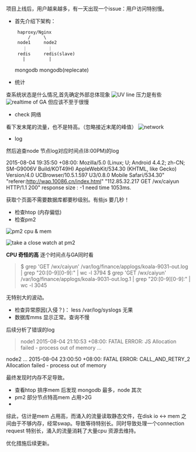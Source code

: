 项目上线后，用户越来越多，有一天出现一个issue：用户访问特别慢。

 - 首先介绍下架构：

        haproxy/Nginx
            /     \
        node1     node2
          ｜        ｜
        redis     redis(slave)
          |         |
      mongodb   mongodb(replecate) 

 - 统计

查系统状态是什么情况,首先确定外部总体现象
![UV line][1]
压力是有些
![realtime of GA ][2]
但应该不至于很慢

 - check 网络

看下发末尾的流量，也不是特高。（忽略接近末尾的峰值）
![network][3]

 - log

然后追查node 节点log对应时间点(8:00PM)的log

2015-08-04 19:35:50 +08:00: Mozilla/5.0 (Linux; U; Android 4.4.2; zh-CN; SM-G9006V Build/KOT49H) AppleWebKit/534.30 (KHTML, like Gecko) Version/4.0 UCBrowser/10.5.1.597 U3/0.8.0 Mobile Safari/534.30" "referer:http://wap.10086.cn/index.html" "112.85.32.217 GET /wx/caiyun HTTP/1.1 200" response size : -1 need time 1053ms.

获取个页面不需要数据库都要秒级别。有些js 要几秒！


 - 检查htop (内存偏低)
 - 检查pm2
 

![pm2 cpu & mem][4]

![take a close watch at pm2][5]

**CPU 奇怪的高**
逐个时间点与GA同时看

> $ grep 'GET /wx/caiyun'  /var/log/finance/applogs/koala-9031-out.log | grep "20:[0-9][0-9]:" | wc -l
3794
> $ grep 'GET /wx/caiyun'  /var/log/finance/applogs/koala-9031-out.log.1 | grep "20:[0-9][0-9]:" | wc -l
3045

无特别大的波动。

 - 检查异常原因(入侵？)： less /var/log/syslogs 无果
 - 数据库mms 显示正常。查询不慢
 
后续分析了错误的log

>node1
2015-08-04 21:10:53 +08:00: FATAL ERROR: JS Allocation failed - process out of memory
...

node2
...
2015-08-04 23:00:50 +08:00: FATAL ERROR: CALL_AND_RETRY_2 Allocation failed - process out of memory

最终发现时内存不足导致。

 - 查看htop 排序mem 后发现 mongodb 最多，node 其次
 - pm2 部分节点特高mem 占用>2G
 - 


综此，估计是mem 占用高，而涌入的流量读取静态文件，在disk io <-> mem 之间由于不够内存，经常swap。导致等待特别长。同时导致处理一个connection request 特别长，涌入的流量消耗了大量cpu 资源去维持。

优化措施后续更新。


  [1]: http://7xk67t.com1.z0.glb.clouddn.com/mem-ga.png
  [2]: http://7xk67t.com1.z0.glb.clouddn.com/mem-realtime.png
  [3]: http://7xk67t.com1.z0.glb.clouddn.com/mem-network.png
  [4]: http://7xk67t.com1.z0.glb.clouddn.com/mem-pm2.png
  [5]: http://7xk67t.com1.z0.glb.clouddn.com/mem-pm2-detail.png

